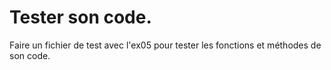 # Tester son code.

Faire un fichier de test avec l'ex05 pour tester les fonctions et méthodes de son code.